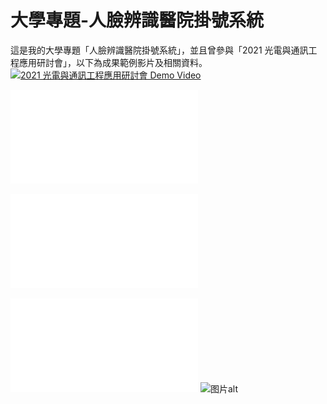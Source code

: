 # 大學專題-人臉辨識醫院掛號系統
這是我的大學專題「人臉辨識醫院掛號系統」，並且曾參與「2021 光電與通訊工程應用研討會」，以下為成果範例影片及相關資料。  
[![2021 光電與通訊工程應用研討會 Demo Video](https://img.youtube.com/vi/<影片ID>/0.jpg)](https://youtu.be/bxXc2Fgy8Dw)  

![專題海報](海報.pdf)

![專題報告](專題報告.pdf)

![2021 光電與通訊工程應用研討會-參與名單](2021光電與通訊工程應用研討會成果展示.pdf)
![图片alt](图片链接 "https://github.com/KMC1911/Capstone-Project/blob/main/pic/list.png")
